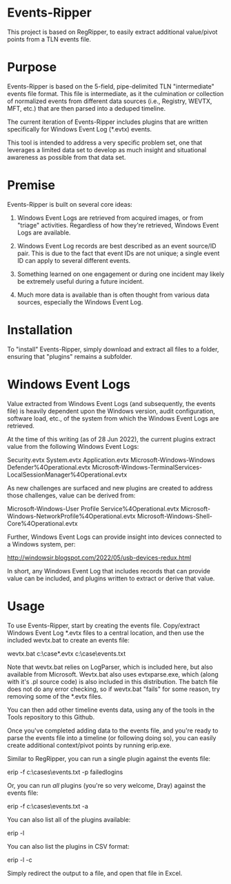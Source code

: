 # Events-Ripper
 This project is based on RegRipper, to easily extract additional value/pivot points from a TLN events file.

# Purpose
  Events-Ripper is based on the 5-field, pipe-delimited TLN "intermediate" events file format. This file is
  intermediate, as it the culmination or collection of normalized events from different data sources (i.e., 
  Registry, WEVTX, MFT, etc.) that are then parsed into a deduped timeline.
  
  The current iteration of Events-Ripper includes plugins that are written specifically for Windows Event 
  Log (*.evtx) events. 
  
  This tool is intended to address a very specific problem set, one that leverages a limited data set to 
  develop as much insight and situational awareness as possible from that data set. 
  
# Premise
  Events-Ripper is built on several core ideas:
  
  1. Windows Event Logs are retrieved from acquired images, or from "triage" activities. Regardless of 
     how they're retrieved, Windows Event Logs are available.
  
  2. Windows Event Log records are best described as an event source/ID pair. This is due to the fact that 
     event IDs are not unique; a single event ID can apply to several different events.
	 
  3. Something learned on one engagement or during one incident may likely be extremely useful during a 
     future incident.
	 
  4. Much more data is available than is often thought from various data sources, especially the Windows 
     Event Log.
  
# Installation   
  To "install" Events-Ripper, simply download and extract all files to a folder, ensuring that "plugins"
  remains a subfolder.
  
# Windows Event Logs
  Value extracted from Windows Event Logs (and subsequently, the events file) is heavily dependent upon 
  the Windows version, audit configuration, software load, etc., of the system from which the Windows 
  Event Logs are retrieved.
  
  At the time of this writing (as of 28 Jun 2022), the current plugins extract value from the following 
  Windows Event Logs:
  
  Security.evtx
  System.evtx
  Application.evtx
  Microsoft-Windows-Windows Defender%4Operational.evtx
  Microsoft-Windows-TerminalServices-LocalSessionManager%4Operational.evtx
  
  As new challenges are surfaced and new plugins are created to address those challenges, value can be 
  derived from:
  
  Microsoft-Windows-User Profile Service%4Operational.evtx
  Microsoft-Windows-NetworkProfile%4Operational.evtx
  Microsoft-Windows-Shell-Core%4Operational.evtx
  
  Further, Windows Event Logs can provide insight into devices connected to a Windows system, per:
  
  http://windowsir.blogspot.com/2022/05/usb-devices-redux.html
  
  In short, any Windows Event Log that includes records that can provide value can be included, and plugins
  written to extract or derive that value.
  
# Usage
  To use Events-Ripper, start by creating the events file. Copy/extract Windows Event Log *.evtx files to a
  central location, and then use the included wevtx.bat to create an events file:
  
  wevtx.bat c:\case\*.evtx c:\case\events.txt
  
  Note that wevtx.bat relies on LogParser, which is included here, but also available from Microsoft. Wevtx.bat
  also uses evtxparse.exe, which (along with it's .pl source code) is also included in this distribution. The
  batch file does not do any error checking, so if wevtx.bat "fails" for some reason, try removing some of the 
  *.evtx files. 
  
  You can then add other timeline events data, using any of the tools in the Tools repository to this Github.
  
  Once you've completed adding data to the events file, and you're ready to parse the events file into a 
  timeline (or following doing so), you can easily create additional context/pivot points by running erip.exe.
  
  Similar to RegRipper, you can run a single plugin against the events file:
  
  erip -f c:\cases\events.txt -p failedlogins
  
  Or, you can run *all* plugins (you're so very welcome, Dray) against the events file:
  
  erip -f c:\cases\events.txt -a
  
  You can also list all of the plugins available:
  
  erip -l
  
  You can also list the plugins in CSV format:
  
  erip -l -c 
  
  Simply redirect the output to a file, and open that file in Excel. 